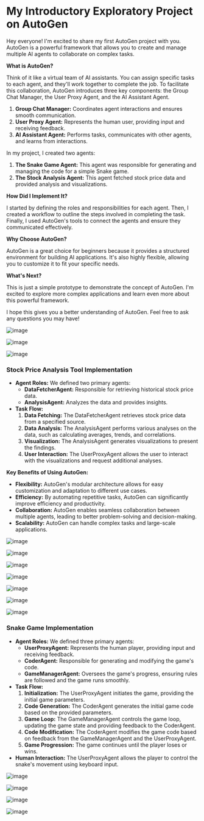 # My Introductory Exploratory Project on AutoGen 

Hey everyone! I'm excited to share my first AutoGen project with you. AutoGen is a powerful framework that allows you to create and manage multiple AI agents to collaborate on complex tasks.

**What is AutoGen?**

Think of it like a virtual team of AI assistants. You can assign specific tasks to each agent, and they'll work together to complete the job. To facilitate this collaboration, AutoGen introduces three key components: the Group Chat Manager, the User Proxy Agent, and the AI Assistant Agent.

1. **Group Chat Manager:** Coordinates agent interactions and ensures smooth communication.
2. **User Proxy Agent:** Represents the human user, providing input and receiving feedback.
3. **AI Assistant Agent:** Performs tasks, communicates with other agents, and learns from interactions.


In my project, I created two agents:

1. **The Snake Game Agent:** This agent was responsible for generating and managing the code for a simple Snake game.
2. **The Stock Analysis Agent:** This agent fetched stock price data and provided analysis and visualizations.

**How Did I Implement It?**

I started by defining the roles and responsibilities for each agent. Then, I created a workflow to outline the steps involved in completing the task. Finally, I used AutoGen's tools to connect the agents and ensure they communicated effectively.

**Why Choose AutoGen?**

AutoGen is a great choice for beginners because it provides a structured environment for building AI applications. It's also highly flexible, allowing you to customize it to fit your specific needs.

**What's Next?**

This is just a simple prototype to demonstrate the concept of AutoGen. I'm excited to explore more complex applications and learn even more about this powerful framework.

I hope this gives you a better understanding of AutoGen. Feel free to ask any questions you may have!



![image](https://github.com/user-attachments/assets/b6b051f0-96e9-4d51-9a06-90cee89fee3f)


![image](https://github.com/user-attachments/assets/df89b28e-808e-4176-9dd6-781fc1a18d82)


![image](https://github.com/user-attachments/assets/096ad166-78d4-4eea-a21b-b18889f36228)


### Stock Price Analysis Tool Implementation

* **Agent Roles:** We defined two primary agents:
    * **DataFetcherAgent:** Responsible for retrieving historical stock price data.
    * **AnalysisAgent:** Analyzes the data and provides insights.
* **Task Flow:**
    1. **Data Fetching:** The DataFetcherAgent retrieves stock price data from a specified source.
    2. **Data Analysis:** The AnalysisAgent performs various analyses on the data, such as calculating averages, trends, and correlations.
    3. **Visualization:** The AnalysisAgent generates visualizations to present the findings.
    4. **User Interaction:** The UserProxyAgent allows the user to interact with the visualizations and request additional analyses.

**Key Benefits of Using AutoGen:**

* **Flexibility:** AutoGen's modular architecture allows for easy customization and adaptation to different use cases.
* **Efficiency:** By automating repetitive tasks, AutoGen can significantly improve efficiency and productivity.
* **Collaboration:** AutoGen enables seamless collaboration between multiple agents, leading to better problem-solving and decision-making.
* **Scalability:** AutoGen can handle complex tasks and large-scale applications.


![image](https://github.com/user-attachments/assets/78f5ec87-58fd-4ab5-8d16-f490e97dafab)


![image](https://github.com/user-attachments/assets/dbd4c52c-27be-4828-a58a-d4a3e4e41c15)


![image](https://github.com/user-attachments/assets/de9957f1-027f-40df-9e48-249a470aed4f)


![image](https://github.com/user-attachments/assets/4adb47f9-9e3d-4134-aea9-4d090b9105f1)


![image](https://github.com/user-attachments/assets/6a7199ab-9a81-49ea-adf3-7a1c98402b7b)


![image](https://github.com/user-attachments/assets/01975de1-bb18-4dda-9ba8-0e238a5b460b)


![image](https://github.com/user-attachments/assets/17d7275f-f027-486a-9f80-d32b28eaf864)




### Snake Game Implementation

* **Agent Roles:** We defined three primary agents:
    * **UserProxyAgent:** Represents the human player, providing input and receiving feedback.
    * **CoderAgent:** Responsible for generating and modifying the game's code.
    * **GameManagerAgent:** Oversees the game's progress, ensuring rules are followed and the game runs smoothly.
* **Task Flow:**
    1. **Initialization:** The UserProxyAgent initiates the game, providing the initial game parameters.
    2. **Code Generation:** The CoderAgent generates the initial game code based on the provided parameters.
    3. **Game Loop:** The GameManagerAgent controls the game loop, updating the game state and providing feedback to the CoderAgent.
    4. **Code Modification:** The CoderAgent modifies the game code based on feedback from the GameManagerAgent and the UserProxyAgent.
    5. **Game Progression:** The game continues until the player loses or wins.
* **Human Interaction:** The UserProxyAgent allows the player to control the snake's movement using keyboard input.


![image](https://github.com/user-attachments/assets/e4563984-7f8e-4e18-8dbf-ef7f42ccd4e7)


![image](https://github.com/user-attachments/assets/e8d1f15f-e791-4fd0-ad17-b3e15a40849b)


![image](https://github.com/user-attachments/assets/a705f9cb-5495-42d8-9436-822e48f9fc08)



![image](https://github.com/user-attachments/assets/9cc0eb6f-ebf9-4483-9915-2594d6e63528)
